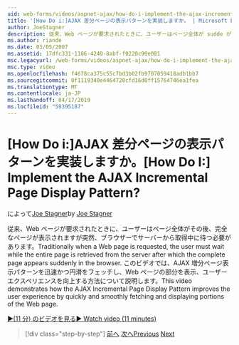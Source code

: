 ```yaml
---
uid: web-forms/videos/aspnet-ajax/how-do-i-implement-the-ajax-incremental-page-display-pattern
title: '[How Do i:]AJAX 差分ページの表示パターンを実装しますか。 | Microsoft Docs'
author: JoeStagner
description: 従来、Web ページが要求されたときに、ユーザーはページ全体が sudde が [完了] ページが表示されます、サーバーから取得中を待つ必要があります.
ms.author: riande
ms.date: 03/05/2007
ms.assetid: 17dfc331-1186-4240-8abf-f0220c90e081
msc.legacyurl: /web-forms/videos/aspnet-ajax/how-do-i-implement-the-ajax-incremental-page-display-pattern
msc.type: video
ms.openlocfilehash: f4678ca375c55c7bd3b02fb9707059418adb1bb7
ms.sourcegitcommit: 0f1119340e4464720cfd16d0ff15764746ea1fea
ms.translationtype: MT
ms.contentlocale: ja-JP
ms.lasthandoff: 04/17/2019
ms.locfileid: "59395187"
---
```

# <a name="how-do-i-implement-the-ajax-incremental-page-display-pattern"></a><span data-ttu-id="c5dfc-104">[How Do i:]AJAX 差分ページの表示パターンを実装しますか。</span><span class="sxs-lookup"><span data-stu-id="c5dfc-104">[How Do I:] Implement the AJAX Incremental Page Display Pattern?</span></span>

<span data-ttu-id="c5dfc-105">によって[Joe Stagner](https://github.com/JoeStagner)</span><span class="sxs-lookup"><span data-stu-id="c5dfc-105">by [Joe Stagner](https://github.com/JoeStagner)</span></span>

<span data-ttu-id="c5dfc-106">従来、Web ページが要求されたときに、ユーザーはページ全体がその後、完全なページが表示されますが突然、ブラウザーでサーバーから取得中に待つ必要があります。</span><span class="sxs-lookup"><span data-stu-id="c5dfc-106">Traditionally when a Web page is requested, the user must wait while the entire page is retrieved from the server after which the complete page appears suddenly in the browser.</span></span> <span data-ttu-id="c5dfc-107">このビデオでは、AJAX 増分ページ表示パターンを迅速かつ円滑をフェッチし、Web ページの部分を表示、ユーザー エクスペリエンスを向上する方法について説明します。</span><span class="sxs-lookup"><span data-stu-id="c5dfc-107">This video demonstrates how the AJAX Incremental Page Display Pattern improves the user experience by quickly and smoothly fetching and displaying portions of the Web page.</span></span>

[<span data-ttu-id="c5dfc-108">&#9654;(11 分) のビデオを見る</span><span class="sxs-lookup"><span data-stu-id="c5dfc-108">&#9654; Watch video (11 minutes)</span></span>](https://channel9.msdn.com/Blogs/ASP-NET-Site-Videos/how-do-i-implement-the-ajax-incremental-page-display-pattern)

> [!div class="step-by-step"]
> <span data-ttu-id="c5dfc-109">[前へ](how-do-i-implement-the-ajax-paging-pattern.md)
> [次へ](how-do-i-implement-the-incremental-page-display-pattern-using-http-get-and-post.md)</span><span class="sxs-lookup"><span data-stu-id="c5dfc-109">[Previous](how-do-i-implement-the-ajax-paging-pattern.md)
[Next](how-do-i-implement-the-incremental-page-display-pattern-using-http-get-and-post.md)</span></span>
